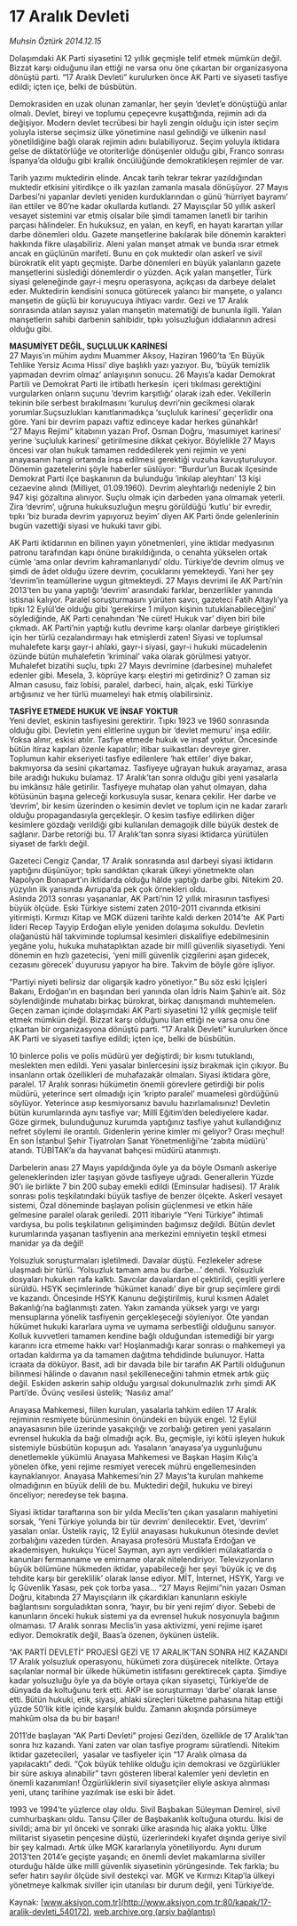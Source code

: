# 17 Aralık Devleti

*Muhsin Öztürk 2014.12.15*

<div class="pNewsDetailMainContent" itemprop="articleBody">
 <p>
  Dolaşımdaki AK Parti siyasetini 12 yıllık geçmişle telif etmek mümkün değil. Bizzat karşı olduğunu ilan ettiği ne varsa onu öne çıkartan bir organizasyona dönüştü parti. “17 Aralık Devleti” kurulurken önce AK Parti ve siyaseti tasfiye edildi; içten içe, belki de büsbütün.
 </p>
 <p>
  Demokrasiden en uzak olunan zamanlar, her şeyin ‘devlet’e dönüştüğü anlar olmalı. Devlet, bireyi ve toplumu çepeçevre kuşattığında, rejimin adı da değişiyor. Modern devlet tecrübesi bir hayli zengin olduğu için ister seçim yoluyla isterse seçimsiz ülke yönetimine nasıl gelindiği ve ülkenin nasıl yönetildiğine bağlı olarak rejimin adını bulabiliyoruz. Seçim yoluyla iktidara gelse de diktatörlüğe ve otoriterliğe dönüşenler olduğu gibi, Franco sonrası İspanya’da olduğu gibi krallık öncülüğünde demokratikleşen rejimler de var.
 </p>
 <p>
  Tarih yazımı muktedirin elinde. Ancak tarih tekrar tekrar yazıldığından muktedir etkisini yitirdikçe o ilk yazılan zamanla masala dönüşüyor. 27 Mayıs Darbesi’ni yapanlar devleti yeniden kurduklarından o günü ‘hürriyet bayramı’ ilan ettiler ve 80’ne kadar okullarda kutlandı. 27 Mayısçılar 50 yıllık askerî vesayet sistemini var etmiş olsalar bile şimdi tamamen lanetli bir tarihin parçası hâlindeler. En hukuksuz, en yalan, en keyfî, en hayatı karartan yıllar darbe dönemleri oldu. Gazete manşetlerine bakılarak bile dönemin karakteri hakkında fikre ulaşabiliriz. Aleni yalan manşet atmak ve bunda ısrar etmek ancak en güçlünün marifeti. Bunu en çok muktedir olan askerî ve sivil bürokratik elit yaptı geçmişte. Darbe dönemleri en büyük yalanların gazete manşetlerini süslediği dönemlerdir o yüzden. Açık yalan manşetler, Türk siyasi geleneğinde gayr-i meşru operasyona, açıkçası da darbeye delalet eder. Muktedirin kendisini sonuca götürecek yalancı bir manşete, o yalancı manşetin de güçlü bir koruyucuya ihtiyacı vardır. Gezi ve 17 Aralık sonrasında atılan sayısız yalan manşetin matematiği de bununla ilgili. Yalan manşetlerin sahibi darbenin sahibidir, tıpkı yolsuzluğun iddialarının adresi olduğu gibi.
 </p>
 <p>
  <strong>
   MASUMİYET DEĞİL, SUÇLULUK KARİNESİ
  </strong>
  <br/>
  27 Mayıs’ın mühim aydını Muammer Aksoy, Haziran 1960’ta ‘En Büyük Tehlike Yersiz Acıma Hissi’ diye başlıklı yazı yazıyor. Bu, ‘büyük temizlik yapmadan devrim olmaz’ anlayışının sonucu. 26 Mayıs’a kadar Demokrat Partili ve Demokrat Parti ile irtibatlı herkesin  içeri tıkılması gerektiğini vurgularken onların suçunu ‘devrim karşıtlığı’ olarak izah eder. Vekillerin tekinin bile serbest bırakılmasını ‘kuruluş devri’nin gecikmesi olarak yorumlar.Suçsuzlukları kanıtlanmadıkça ‘suçluluk karinesi’ geçerlidir ona göre. Yani bir devrim papazı vaftiz edinceye kadar herkes günahkâr!
  <br/>
  “27 Mayıs Rejimi” kitabının yazarı Prof. Osman Doğru, ‘masumiyet karinesi’ yerine ‘suçluluk karinesi’ getirilmesine dikkat çekiyor. Böylelikle 27 Mayıs öncesi var olan hukuk tamamen reddedilerek yeni rejimin ve yeni anayasanın hangi ortamda inşa edilmesi gerektiği vuzuha kavuşturuluyor. Dönemin gazetelerini şöyle haberler süslüyor: “Burdur’un Bucak ilçesinde Demokrat Parti ilçe başkanının da bulunduğu ‘inkılap aleyhtarı’ 13 kişi cezaevine alındı (Milliyet, 01.09.1960). Devrim aleyhtarlığı nedeniyle 2 bin 947 kişi gözaltına alınıyor. Suçlu olmak için darbeden yana olmamak yeterli. Zira ‘devrim’, uğruna hukuksuzluğun meşru görüldüğü ‘kutlu’ bir evredir, tıpkı ‘biz burada devrim yapıyoruz beyim’ diyen AK Parti önde gelenlerinin bugün vazettiği siyasi ve hukuki tavır gibi.
 </p>
 <p>
  AK Parti iktidarının en bilinen yayın yönetmenleri, yine iktidar medyasının patronu tarafından kapı önüne bırakıldığında, o cenahta yükselen ortak cümle ‘ama onlar devrim kahramanlarıydı’ oldu. Türkiye’de devrim olmuş ve şimdi de âdet olduğu üzere devrim, çocuklarını yemekteydi. Yani her şey ‘devrim’in teamüllerine uygun gitmekteydi. 27 Mayıs devrimi ile AK Parti’nin 2013’ten bu yana yaptığı ‘devrim’ arasındaki farklar, benzerlikler yanında istisnai kalıyor. Paralel soruşturmasını yürüten savcı, gazeteci Fatih Altaylı’ya tıpkı 12 Eylül’de olduğu gibi ‘gerekirse 1 milyon kişinin tutuklanabileceğini’ söylediğinde, AK Parti cenahından ‘Ne cüret! Hukuk var’ diyen biri bile çıkmadı. AK Parti’nin yaptığı kutlu devrime karşı olanlar darbeye giriştikleri için her türlü cezalandırmayı hak etmişlerdi zaten! Siyasi ve toplumsal muhalefete karşı gayr-i ahlaki, gayr-i siyasi, gayr-i hukuki mücadelenin özünde bütün muhalefetin ‘kriminal’ vaka olarak görülmesi yatıyor. Muhalefet bizatihi suçlu, tıpkı 27 Mayıs devrimine (darbesine) muhalefet edenler gibi. Mesela, 3. köprüye karşı eleştiri mi getirdiniz? O zaman siz Alman casusu, faiz lobisi, paralel, darbeci, hain, alçak, eski Türkiye artığısınız ve her türlü muameleyi hak etmiş olabilirsiniz.
 </p>
 <p>
  <strong>
   TASFİYE ETMEDE HUKUK VE İNSAF YOKTUR
  </strong>
  <br/>
  Yeni devlet, eskinin tasfiyesini gerektirir. Tıpkı 1923 ve 1960 sonrasında olduğu gibi. Devletin yeni elitlerine uygun bir ‘devlet memuru’ inşa edilir. Yoksa alınır, eskisi atılır. Tasfiye etmede hukuk ve insaf yoktur. Öncesinde bütün itiraz kapıları özenle kapatılır; itibar suikastları devreye girer. Toplumun kahir ekseriyeti tasfiye edilenlere ‘hak ettiler’ diye bakar, bakmıyorsa da sesini çıkartamaz. Tasfiyeye uğrayan hukuk arayamaz, arasa bile aradığı hukuku bulamaz. 17 Aralık’tan sonra olduğu gibi yeni yasalarla bu imkânsız hâle getirilir. Tasfiyeye muhatap olan yahut olmayan, daha kötüsünün başına geleceği korkusuyla susar, kenara çekilir. Her darbe ve ‘devrim’, bir kesim üzerinden o kesimin devlet ve toplum için ne kadar zararlı olduğu propagandasıyla gerçekleşir. O kesim tasfiye edilirken diğer kesimlere gözdağı verildiği gibi kullanılan demagojik dille büyük destek de sağlanır. Darbe retoriği bu. 17 Aralık’tan sonra siyasi iktidarca yürütülen siyaset de farklı değil.
 </p>
 <p>
  Gazeteci Cengiz Çandar, 17 Aralık sonrasında asıl darbeyi siyasi iktidarın yaptığını düşünüyor; tıpkı sandıktan çıkarak ülkeyi yönetmekte olan Napolyon Bonapart’ın iktidarda olduğu hâlde yaptığı darbe gibi. Nitekim 20. yüzyılın ilk yarısında Avrupa’da pek çok örnekleri oldu.
  <br/>
  Aslında 2013 sonrası yaşananlar, AK Parti’nin 12 yıllık mirasının tasfiyesi büyük ölçüde. Eski Türkiye sistemi zaten 2010-2011 civarında etkisini yitirmişti. Kırmızı Kitap ve MGK düzeni tarihte kaldı derken 2014’te  AK Parti lideri Recep Tayyip Erdoğan eliyle yeniden dolaşıma sokuldu. Devletin olağanüstü hâl takviminde toplumsal kesimleri diskalifiye edebilmesinin yegâne yolu, hukuka muhataplıktan azade bir millî güvenlik siyasetiydi. Yeni dönemin en hızlı gazetecisi, ‘yeni millî güvenlik çizgilerini aşan gidecek, cezasını görecek’ duyurusu yapıyor ha bire. Takvim de böyle göre işliyor.
 </p>
 <p>
  “Partiyi niyeti belirsiz dar oligarşik kadro yönetiyor.” Bu söz eski İçişleri Bakanı, Erdoğan’ın en başından beri yanında olan İdris Naim Şahin’e ait. Söz söylendiğinde muhatabı birkaç bürokrat, birkaç danışmandı muhtemelen. Geçen zaman içinde dolaşımdaki AK Parti siyasetini 12 yıllık geçmişle telif etmek mümkün değil. Bizzat karşı olduğunu ilan ettiği ne varsa onu öne çıkartan bir organizasyona dönüştü parti. “17 Aralık Devleti” kurulurken önce AK Parti ve siyaseti tasfiye edildi; içten içe, belki de büsbütün.
 </p>
 <p>
  10 binlerce polis ve polis müdürü yer değiştirdi; bir kısmı tutuklandı, meslekten men edildi. Yeni yasalar binlercesini işsiz bırakmak için çıkıyor. Bu insanların ortak özellikleri de muhafazakâr olmaları. Siyasi iktidara göre, paralel. 17 Aralık sonrası hükümetin önemli görevlere getirdiği bir polis müdürü, yeterince sert olmadığı için ‘kripto paralel’ muamelesi gördüğünü söylüyor. Yeterince asıp kesmiyorsanız bavulu hazırlamalısınız! Devletin bütün kurumlarında aynı tasfiye var; Millî Eğitim’den belediyelere kadar. Göze girmek, bulunduğunuz kurumda yaptığınız tasfiye yahut kullandığınız nefret söylemi ile orantılı. Gidenlerin yerine kimler mi geliyor? Orası meçhul! En son İstanbul Şehir Tiyatroları Sanat Yönetmenliği’ne ‘zabıta müdürü’ atandı. TÜBİTAK’a da hayvanat bahçesi müdürü atanmıştı.
 </p>
 <p>
  Darbelerin anası 27 Mayıs yapıldığında öyle ya da böyle Osmanlı askeriye geleneklerinden izler taşıyan gövde tasfiyeye uğradı. Generallerin Yüzde 90’ı ile birlikte 7 bin 200 subay emekli edildi (Eminsular hadisesi). 17 Aralık sonrası polis teşkilatındaki büyük tasfiye de benzer ölçekte. Askerî vesayet sistemi, Özal döneminde başlayan polisin güçlenmesi ve etkin hâle gelmesine paralel olarak geriledi. 2011 itibariyle “Yeni Türkiye” ihtimali vardıysa, bu polis teşkilatının gelişiminden bağımsız değildi. Bütün devlet kurumlarında yaşanan tasfiyenin ana merkezini emniyetin teşkil etmesi manidar ya da değil!
 </p>
 <p>
  Yolsuzluk soruşturmaları işletilmedi. Davalar düştü. Fezlekeler adrese ulaşmadı bir türlü. ‘Yolsuzluk tamam ama bu darbe…’ dendi. Yolsuzluk dosyaları hukuken rafa kalktı. Savcılar davalardan el çektirildi, çeşitli yerlere sürüldü. HSYK seçimlerinde ‘hükümet kanadı’ diye bir grup seçimlere girdi ve kazandı. Öncesinde HSYK Kanunu değiştirilmiş, kurul kısmen Adalet Bakanlığı’na bağlanmıştı zaten. Yakın zamanda yüksek yargı ve yargı mensuplarına yönelik tasfiyenin gerçekleşeceği söyleniyor. Öte yandan hükümet hukuki kararlara uyma ve uymama serbestliği olduğunu sanıyor. Kolluk kuvvetleri tamamen kendine bağlı olduğundan istemediği bir yargı kararını icra etmeme hakkı var! Hoşlanmadığı karar sonrası o mahkemeyi ya ortadan kaldırma ya da tamamen dağıtma tehdidinde bulunuyor. Hatta icraata da döküyor. Basit, adi bir davada bile bir tarafın AK Partili olduğunun bilinmesi hâlinde o davanın nasıl şekilleneceğini tahmin etmek artık güç değil. Eskiden askerin sahip olduğu yargısal dokunulmazlık zırhı şimdi AK Parti’de. Övünç vesilesi üstelik; ‘Nasılız ama!’
 </p>
 <p>
  Anayasa Mahkemesi, fiilen kurulan, yasalarla tahkim edilen 17 Aralık rejiminin resmiyete bürünmesinin önündeki en büyük engel. 12 Eylül anayasasının bile üzerinde yasakçılığı ve zorbalığı getiren yeni yasaların evrensel hukukla da bağı olmadığı açık. Bu, geçmişle, iyi kötü işleyen hukuk sistemiyle büsbütün kopuşun adı. Yasaların ‘anayasa’ya uygunluğunu denetlemekle yükümlü Anayasa Mahkemesi ve Başkan Haşim Kılıç’a yönelen öfke, yeni rejime resmiyet verecek mührü engellemesinden kaynaklanıyor. Anayasa Mahkemesi’nin 27 Mayıs’ta kurulan mahkeme olmadığının en büyük delili de bu. Muktediri değil, hukuku ve bireyi önceliyor; neredeyse tek başına.
 </p>
 <p>
  Siyasi iktidar taraftarına son bir yılda Meclis’ten çıkan yasaların mahiyetini sorsak, ‘Yeni Türkiye yolunda bir tür devrim’ denilecektir. Evet, ‘devrim’ yasaları onlar. Üstelik rayiç, 12 Eylül anayasası hukukunun ötesinde devlet zorbalığını vazeden türden. Anayasa profesörü Mustafa Erdoğan ve akademisyen, hukukçu Yücel Sayman, ayrı ayrı verdikleri mülakatlarda o kanunları fermanname ve emirname olarak nitelendiriyor. Televizyonların büyük bölümüne hükmeden iktidar, yapabileceği her şeyi ‘büyük iç ve dış tehdite karşı bir gereklilik’ olarak lanse ediyor. MİT, İnternet, HSYK, Yargı ve İç Güvenlik Yasası, pek çok torba yasa... “27 Mayıs Rejimi”nin yazarı Osman Doğru, kitabında 27 Mayısçıların ilk çıkardıkları kanunların eskiyle bağlantısını sorguladıktan sonra, ‘hayır, bu bir yeni rejim’ diyor. Sebebi de kanunların önceki hukuk sistemi ya da evrensel hukuk nosyonuyla bağının olmaması. 17 Aralık sonrası Meclis’in yasa aktivizmi, yeni rejime işaret ediyor. Demokratik değil, Baas’a özenen, öykünen üstelik.
 </p>
 <p>
  “AK PARTİ DEVLETİ” PROJESİ GEZİ VE 17 ARALIK’TAN SONRA HIZ KAZANDI
  <br/>
  17 Aralık yolsuzluk operasyonu, hükümeti zora düşürecek nitelikte. Ortaya saçılanlar normal bir ülkede hükümetin istifasını gerektirecek çapta. Şimdiye kadar yolsuzluğu öyle ya da böyle ortaya çıkan siyasetçi, Türkiye’de de dünyada da koltuğunu terk etti. AKP ise soruşturmayı ‘darbe’ olarak lanse etti. Bütün hukuki, etik, siyasi, ahlaki süreçleri tüketme pahasına hitap ettiği yüzde 50’lik kitle içinde karşılık buldu. Zamanın akışında pörsümeye mahkûm olsa da bu bir başarı!
 </p>
 <p>
  2011’de başlayan “AK Parti Devleti” projesi Gezi’den, özellikle de 17 Aralık’tan sonra hız kazandı. Yani zaten var olan tasfiye programı süratlendi. Nitekim iktidar gazetecileri,  yasalar ve tasfiyeler için “17 Aralık olmasa da  yapılacaktı” dedi. “Çok büyük tehlike olduğu için demokrasi ve özgürlükler bir süre askıya alınabilir” tavrı gösteren liberal kalemler yeni devletin en önemli kazanımları! Özgürlüklerin sivil siyasetçiler eliyle askıya alınması yeni, utanç tarihine yazılmak ise eski bir âdet.
 </p>
 <p>
  1993 ve 1994’te yüzlerce olay oldu. Sivil Başbakan Süleyman Demirel, sivil cumhurbaşkanı oldu. Tansu Çiller de Başbakanlık koltuğuna oturdu. İkisi de sivildi; ama bir yıl önceki ve sonraki ülke arasında hiç alaka yoktu. Ülke militarist siyasetin pençesine düştü, üzerlerindeki kıyafet dışında geriye sivil bir şey kalmadı. Artık ülke MGK kararlarıyla yönetiliyordu. Aynı durum 2013’ten 2014’e geçişte yaşandı; en önemli devlet makamlarına siviller oturduğu hâlde ülke millî güvenlik siyasetinin yörüngesinde. Tek farkla; bu sefer hatırı sayılır ölçüde sivil destekçi var. MGK ve Kırmızı Kitap’la ülkeyi yönetmeye kalkmak siviller için utanılası bir durum değil, yeni Türkiye’de.
 </p>
</div>


Kaynak: [www.aksiyon.com.tr](http://www.aksiyon.com.tr:80/kapak/17-aralik-devleti_540172), [web.archive.org (arşiv bağlantısı)](http://web.archive.org/web/20150102074245/http://www.aksiyon.com.tr:80/kapak/17-aralik-devleti_540172)
